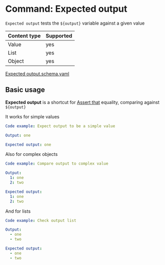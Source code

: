# Command: Expected output

`Expected output` tests the `${output}` variable against a given value

| Content type | Supported |
|--------------|-----------|
| Value        | yes       |
| List         | yes       |
| Object       | yes       |

[Expected output.schema.yaml](schema/Expected%20output.schema.yaml)

## Basic usage

**Expected output** is a shortcut for [Assert that](Assert%20that.spec.md#object-equals) equality, comparing against
`${output}`

It works for simple values

```yaml instacli
Code example: Expect output to be a simple value

Output: one

Expected output: one
```

Also for complex objects

```yaml instacli
Code example: Compare output to complex value

Output:
  1: one
  2: two

Expected output:
  1: one
  2: two
```

And for lists

```yaml instacli
Code example: Check output list

Output:
  - one
  - two

Expected output:
  - one
  - two
```

